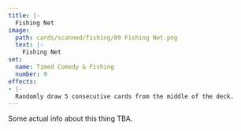 ```yaml
---
title: |-
  Fishing Net
image: 
  path: cards/scanned/fishing/09 Fishing Net.png
  text: |-
    Fishing Net
set:
  name: Timed Comedy & Fishing
  number: 9
effects: 
- |-
  Randomly draw 5 consecutive cards from the middle of the deck.
---
```

Some actual info about this thing TBA.
